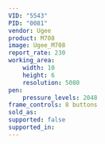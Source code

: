 ```yaml
---
VID: "5543"
PID: "0081"
vendor: Ugee
product: M708
image: Ugee_M708
report_rate: 230
working_area:
    width: 10
    height: 6
    resolution: 5080
pen:
    pressure_levels: 2048
frame_controls: 8 buttons
sold_as:
supported: false
supported_in:
---
```

